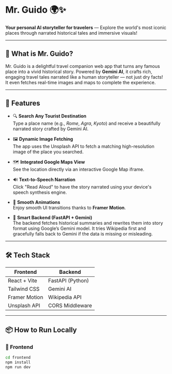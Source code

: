 # Mr. Guido 🌍✨

**Your personal AI storyteller for travelers** — Explore the world's most iconic places through narrated historical tales and immersive visuals!

---

## 🧭 What is Mr. Guido?

Mr. Guido is a delightful travel companion web app that turns any famous place into a vivid historical story. Powered by **Gemini AI**, it crafts rich, engaging travel tales narrated like a human storyteller — not just dry facts! It even fetches real-time images and maps to complete the experience.

---

## 🚀 Features

- 🔍 **Search Any Tourist Destination**  
  Type a place name (e.g., *Rome*, *Agra*, *Kyoto*) and receive a beautifully narrated story crafted by Gemini AI.

- 🖼️ **Dynamic Image Fetching**  
  The app uses the Unsplash API to fetch a matching high-resolution image of the place you searched.

- 🗺️ **Integrated Google Maps View**  
  See the location directly via an interactive Google Map iframe.

- 🔊 **Text-to-Speech Narration**  
  Click "Read Aloud" to have the story narrated using your device's speech synthesis engine.

- 🎨 **Smooth Animations**  
  Enjoy smooth UI transitions thanks to **Framer Motion**.

- 🧠 **Smart Backend (FastAPI + Gemini)**  
  The backend fetches historical summaries and rewrites them into story format using Google’s Gemini model. It tries Wikipedia first and gracefully falls back to Gemini if the data is missing or misleading.

---

## 🛠️ Tech Stack

| Frontend       | Backend           |
|----------------|-------------------|
| React + Vite   | FastAPI (Python)  |
| Tailwind CSS   | Gemini AI         |
| Framer Motion  | Wikipedia API     |
| Unsplash API   | CORS Middleware   |

---

## 📦 How to Run Locally

### 🔹 Frontend

```bash
cd frontend
npm install
npm run dev
